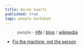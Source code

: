 ```yaml
---
title: Aaron Swartz
published: true
tags: people markdown
---
```

> people - [HN](https://news.ycombinator.com/item?id=42671427) / [blog](http://www.aaronsw.com/weblog/)  / [wikipedia](https://en.m.wikipedia.org/wiki/United_States_v._Swartz)

- [Fix the machine, not the person](http://www.aaronsw.com/weblog/nummi)